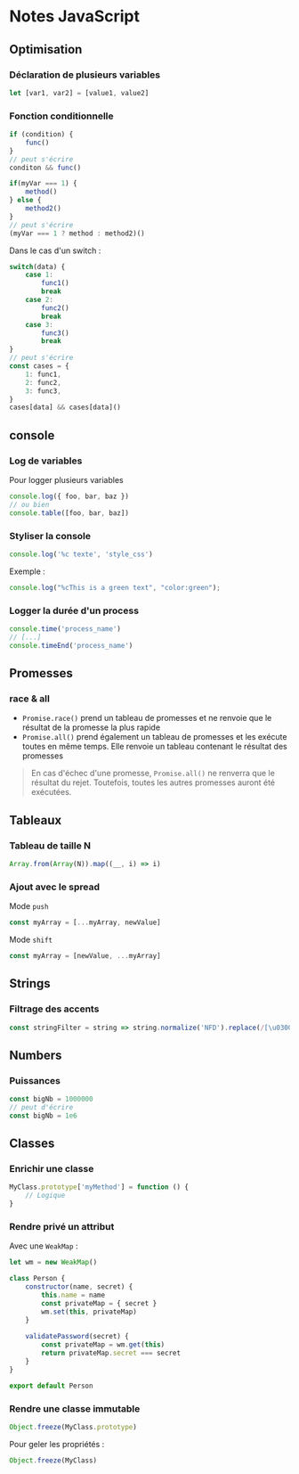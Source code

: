 # Notes JavaScript

## Optimisation

### Déclaration de plusieurs variables

```javascript
let [var1, var2] = [value1, value2]
```

### Fonction conditionnelle

```javascript
if (condition) {
    func()
}
// peut s'écrire
conditon && func()
```

```javascript
if(myVar === 1) {
    method()
} else {
    method2()
}
// peut s'écrire
(myVar === 1 ? method : method2)()
```

Dans le cas d'un switch : 

```javascript
switch(data) {
    case 1:
        func1()
        break
    case 2:
        func2()
        break
    case 3:
        func3()
        break
}
// peut s'écrire
const cases = {
    1: func1,
    2: func2,
    3: func3,
}
cases[data] && cases[data]()
```

## console

### Log de variables

Pour logger plusieurs variables

```javascript
console.log({ foo, bar, baz })
// ou bien
console.table([foo, bar, baz])
```

 ### Styliser la console

```javascript
console.log('%c texte', 'style_css')
```

Exemple : 

```javascript
console.log("%cThis is a green text", "color:green");
```

### Logger la durée d'un process

```javascript
console.time('process_name')
// [...]
console.timeEnd('process_name')
```

## Promesses

### race & all

- `Promise.race()` prend un tableau de promesses et ne renvoie que le résultat de la promesse la plus rapide
- `Promise.all()` prend également un tableau de promesses et les exécute toutes en même temps. Elle renvoie un tableau contenant le résultat des promesses

> En cas d'échec d'une promesse, `Promise.all()` ne renverra que le résultat du rejet. Toutefois, toutes les autres promesses auront été exécutées.

## Tableaux

### Tableau de taille N

```javascript
Array.from(Array(N)).map((__, i) => i)
```

### Ajout avec le spread

Mode `push`

```javascript
const myArray = [...myArray, newValue]
```

Mode `shift`

```javascript
const myArray = [newValue, ...myArray]
```

## Strings

### Filtrage des accents

```javascript
const stringFilter = string => string.normalize('NFD').replace(/[\u0300-\u036f]/g, '')
```

## Numbers

### Puissances

```javascript
const bigNb = 1000000
// peut d'écrire
const bigNb = 1e6
```

## Classes

### Enrichir une classe

```javascript
MyClass.prototype['myMethod'] = function () {
    // Logique
}
```

### Rendre privé un attribut

Avec une `WeakMap` : 

```javascript
let wm = new WeakMap()

class Person {
    constructor(name, secret) {
        this.name = name
        const privateMap = { secret }
        wm.set(this, privateMap)
    }
    
    validatePassword(secret) {
        const privateMap = wm.get(this)
        return privateMap.secret === secret
    }
}

export default Person
```

### Rendre une classe immutable

```javascript
Object.freeze(MyClass.prototype)
```

Pour geler les propriétés : 

```javascript
Object.freeze(MyClass)
```

